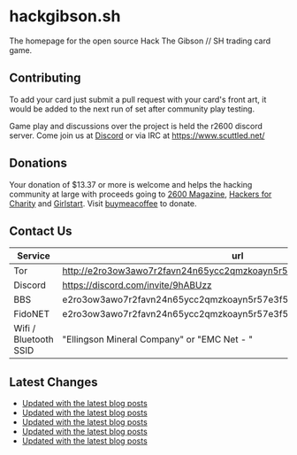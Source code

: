 # hackgibson.sh
The homepage for the open source Hack The Gibson // SH trading card game.


## Contributing

To add your card just submit a pull request with your card's front art, it would be added to the next run of set after community play testing.

Game play and discussions over the project is held the r2600 discord server. Come join us at [Discord](https://discord.com/invite/9hABUzz) or via IRC at https://www.scuttled.net/


## Donations

Your donation of $13.37 or more is welcome and helps the hacking community at large with proceeds going to [2600 Magazine](https://2600.com/), [Hackers for Charity](https://hackersforcharity.org) and [Girlstart](https://girlstart.org).  Visit [buymeacoffee](https://www.buymeacoffee.com/hackgibson.sh) to donate.


## Contact Us

Service | url
-|-
Tor | http://e2ro3ow3awo7r2favn24n65ycc2qmzkoayn5r57e3f56nvjwdcgg32ad.onion
Discord | https://discord.com/invite/9hABUzz
BBS | e2ro3ow3awo7r2favn24n65ycc2qmzkoayn5r57e3f56nvjwdcgg32ad.onion:23
FidoNET | e2ro3ow3awo7r2favn24n65ycc2qmzkoayn5r57e3f56nvjwdcgg32ad.onion:24554
Wifi / Bluetooth SSID | "Ellingson Mineral Company" or "EMC Net - <fidonet address>"

## Latest Changes
<!-- BLOG-POST-LIST:START -->
- [Updated with the latest blog posts](https://github.com/DFW2600/hackgibson.sh/commit/2c22946c3f1ce20323ebaaef8c25916c99f7f00f)
- [Updated with the latest blog posts](https://github.com/DFW2600/hackgibson.sh/commit/66dc5509b39351d20bafe54caa33a2a50e534a81)
- [Updated with the latest blog posts](https://github.com/DFW2600/hackgibson.sh/commit/7595983a5eae08f9d9790ca0bd512de4f7ef2770)
- [Updated with the latest blog posts](https://github.com/DFW2600/hackgibson.sh/commit/43bbfc8990d82575242afa75ecef1a7da4cc05a2)
- [Updated with the latest blog posts](https://github.com/DFW2600/hackgibson.sh/commit/934ddc2ab15cfa87359eec6059d93f5fecd545a1)
<!-- BLOG-POST-LIST:END -->
